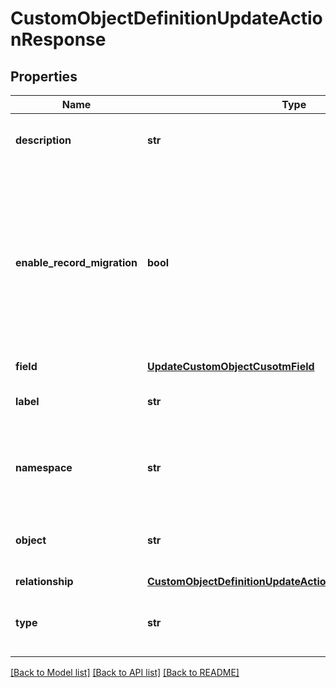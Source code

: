 # CustomObjectDefinitionUpdateActionResponse

## Properties
Name | Type | Description | Notes
------------ | ------------- | ------------- | -------------
**description** | **str** | Optional property for &#x60;updateObject&#x60; action | [optional] 
**enable_record_migration** | **bool** | Optional property for &#x60;updateObject&#x60; action. Specifies whether Deployment Manager migrates custom object records when migrating the custom object between tenants.  | [optional] 
**field** | [**UpdateCustomObjectCusotmField**](UpdateCustomObjectCusotmField.md) |  | [optional] 
**label** | **str** | Optional property for &#x60;updateObject&#x60; action | [optional] 
**namespace** | **str** | The namespace of the custom object definition to be updated | [optional] 
**object** | **str** | The API name of the custom object definition to be updated | [optional] 
**relationship** | [**CustomObjectDefinitionUpdateActionResponseRelationship**](CustomObjectDefinitionUpdateActionResponseRelationship.md) |  | [optional] 
**type** | **str** | The type of the updating action on a custom object definition | [optional] 

[[Back to Model list]](../README.md#documentation-for-models) [[Back to API list]](../README.md#documentation-for-api-endpoints) [[Back to README]](../README.md)


